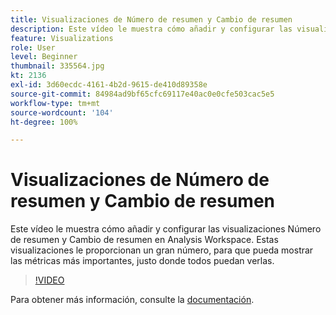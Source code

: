```yaml
---
title: Visualizaciones de Número de resumen y Cambio de resumen
description: Este vídeo le muestra cómo añadir y configurar las visualizaciones Número de resumen y Cambio de resumen en Analysis Workspace. Estas visualizaciones le proporcionan un gran número, para que pueda mostrar las métricas más importantes, justo donde todos puedan verlas.
feature: Visualizations
role: User
level: Beginner
thumbnail: 335564.jpg
kt: 2136
exl-id: 3d60ecdc-4161-4b2d-9615-de410d89358e
source-git-commit: 84984ad9bf65cfc69117e40ac0e0cfe503cac5e5
workflow-type: tm+mt
source-wordcount: '104'
ht-degree: 100%

---
```


# Visualizaciones de Número de resumen y Cambio de resumen

Este vídeo le muestra cómo añadir y configurar las visualizaciones Número de resumen y Cambio de resumen en Analysis Workspace. Estas visualizaciones le proporcionan un gran número, para que pueda mostrar las métricas más importantes, justo donde todos puedan verlas.

>[!VIDEO](https://video.tv.adobe.com/v/3416887/?quality=12&learn=on&captions=spa)

Para obtener más información, consulte la [documentación](https://experienceleague.adobe.com/docs/analytics/analyze/analysis-workspace/visualizations/summary-number-change.html?lang=es).
